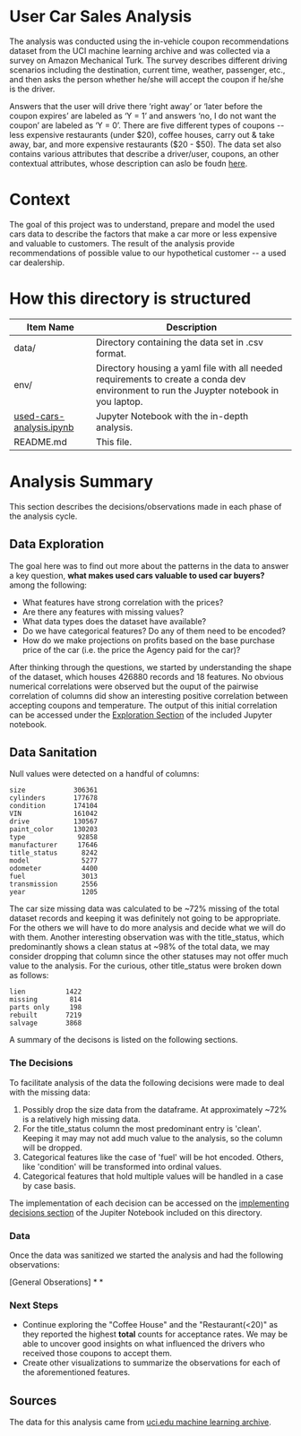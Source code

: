 # User Car Sales Analysis
The analysis was conducted using the in-vehicle coupon recommendations dataset from the UCI machine learning archive and was collected via a survey on Amazon Mechanical Turk. The survey describes different driving scenarios including the destination, current time, weather, passenger, etc., and then asks the person whether he/she will accept the coupon if he/she is the driver. 

Answers that the user will drive there ‘right away’ or ‘later before the coupon expires’ are labeled as ‘Y = 1’ and answers ‘no, I do not want the coupon’ are labeled as ‘Y = 0’. There are five different types of coupons -- less expensive restaurants (under $20), coffee houses, carry out & take away, bar, and more expensive restaurants ($20 - $50). The data set also contains various attributes that describe a driver/user, coupons, an other contextual attributes, whose description can aslo be foudn [here](https://archive.ics.uci.edu/ml/datasets/in-vehicle+coupon+recommendation#).


# Context
The goal of this project was to understand, prepare and model the used cars data to describe the factors that make a car more or less expensive and valuable to customers. The result of the analysis provide recommendations of possible value to our hypothetical customer -- a used car dealership. 


# How this directory is structured 

| Item Name     | Description   |
| ------------- | ------------- |
| data/         | Directory containing the data set in .csv format. |
| env/          | Directory housing a yaml file with all needed requirements to create a conda dev environment to run the Juypter notebook in you laptop. |
| [used-cars-analysis.ipynb](https://github.com/leonyi/zero-to-mlai-mastery/blob/main/practical-application-5-1-coupon-acceptace-analysis/used-cars-analysis.ipynb)       | Jupyter Notebook with the in-depth analysis. |
| README.md     | This file. |

# Analysis Summary
This section describes the decisions/observations made in each phase of the analysis cycle.

## Data Exploration
The goal here was to find out more about the patterns in the data to answer a key question, **what makes used cars valuable to used car buyers?** among the following:

* What features have strong correlation with the prices?
* Are there any features with missing values?
* What data types does the dataset have available?
* Do we have categorical features? Do any of them need to be encoded?
* How do we make projections on profits based on the base purchase price of the car (i.e. the price the Agency paid for the car)?

After thinking through the questions, we started by understanding the shape of the dataset, which houses 426880 records and 18 features. No obvious numerical correlations were observed but the ouput of the pairwise correlation of columns did show an interesting positive correlation between accepting coupons and temperature. The output of this initial correlation can be accessed under the [Exploration Section](http://localhost:8888/notebooks/Customers_and_Coupons_Acceptance_Analysis.ipynb#Data-Exploration) of the included Jupyter notebook.

## Data Sanitation
Null values were detected on a handful of columns:
```
size            306361
cylinders       177678
condition       174104
VIN             161042
drive           130567
paint_color     130203
type             92858
manufacturer     17646
title_status      8242
model             5277
odometer          4400
fuel              3013
transmission      2556
year              1205
```
The car size missing data was calculated to be ~72% missing of the total dataset records and keeping it was definitely not going to be appropriate. For the others we will have to do more analysis and decide what we will do with them. Another interesting observation was with the title_status, which predominantly shows a clean status at ~98% of the total data, we may consider dropping that column since the other statuses may not offer much value to the analysis. For the curious, other title_status were broken down as follows:

```
lien          1422
missing        814
parts only     198
rebuilt       7219
salvage       3868
```

A summary of the decisons is listed on the following sections.

### The Decisions
To facilitate analysis of the data the following decisions were made to deal with the missing data:

1. Possibly drop the size data from the dataframe. At approximately ~72% is a relatively high missing data.
2. For the title_status column the most predominant entry is 'clean'. Keeping it may may not add much value to the analysis, so the column will be dropped.
3. Categorical features like the case of 'fuel' will be hot encoded. Others, like 'condition' will be transformed into ordinal values.
4. Categorical features that hold multiple values will be handled in a case by case basis. 

The implementation of each decision can be accessed on the [implementing decisions section](http://localhost:8888/notebooks/Customers_and_Coupons_Acceptance_Analysis.ipynb#Implementing-the-decisions) of the Jupiter Notebook included on this directory.

### Data 
Once the data was sanitized we started the analysis and had the following observations:

[General Obserations]
* 
*


### Next Steps
* Continue exploring the "Coffee House" and the "Restaurant(<20)" as they reported the highest **total** counts for acceptance rates. We may be able to uncover good insights on what influenced the drivers who received those coupons to accept them.
* Create other visualizations to summarize the observations for each of the aforementioned features.


## Sources 
The data for this analysis came from [uci.edu machine learning archive](https://archive.ics.uci.edu/ml/datasets/in-vehicle+coupon+recommendation#).

